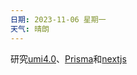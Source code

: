 ```yaml
---
日期: 2023-11-06 星期一
天气: 晴朗
---
```

研究[umi4.0](https://umijs.org/blog/umi-4-rc)、[Prisma](https://prisma.yoga/)和[nextjs](https://www.nextjs.cn/)

